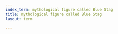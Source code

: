 ```yaml
---
index_term: mythological figure called Blue Stag
title: mythological figure called Blue Stag
layout: term

---
```

